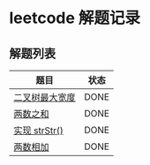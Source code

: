 # leetcode 解题记录

## 解题列表

| 题目 | 状态 |
| --- | --- |
| [二叉树最大宽度](https://leetcode-cn.com/problems/maximum-width-of-binary-tree/) | DONE |
| [两数之和](https://leetcode-cn.com/problems/two-sum/) | DONE |
| [实现 strStr()](https://leetcode-cn.com/problems/implement-strstr/) | DONE |
| [两数相加](https://leetcode-cn.com/problems/add-two-numbers/) | DONE |